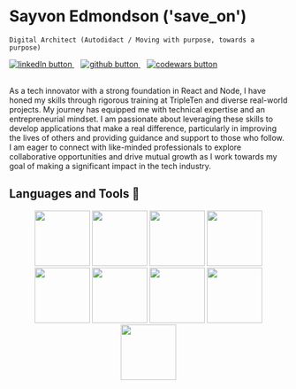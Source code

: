 # Sayvon Edmondson ('save_on')
`Digital Architect (Autodidact / Moving with purpose, towards a purpose)`
<div align="left">
  <a href="https://www.linkedin.com/in/sayvon-edmondson/">
    <img src="https://img.shields.io/badge/LinkedIn-0077B5?style=for-the-badge&logo=linkedin&logoColor=white" alt="linkedIn button"/>
  </a>
  &nbsp&nbsp
  <a href="https://github.com/save-on?tab=repositories">
    <img src="https://img.shields.io/badge/GitHub-100000?style=for-the-badge&logo=github&logoColor=white" alt="github button"/>
  </a>
  &nbsp&nbsp
  <a href="https://www.codewars.com/users/save-on">
    <img src="https://img.shields.io/badge/Codewars-B1361E?style=for-the-badge&logo=Codewars&logoColor=white" alt="codewars button"/>
  </a>
</div>

<br />

As a tech innovator with a strong foundation in React and Node, I have honed my skills through rigorous training at TripleTen and diverse real-world projects. My journey has equipped me with technical expertise and an entrepreneurial mindset. I am passionate about leveraging these skills to develop applications that make a real difference, particularly in improving the lives of others and providing guidance and support to those who follow. I am eager to connect with like-minded professionals to explore collaborative opportunities and drive mutual growth as I work towards my goal of making a significant impact in the tech industry.

## Languages and Tools :wrench:
<div align="center">
  <img src="https://user-images.githubusercontent.com/74038190/212257454-16e3712e-945a-4ca2-b238-408ad0bf87e6.gif" width="100">
  <img src="https://github.com/Anmol-Baranwal/Cool-GIFs-For-GitHub/assets/74038190/398b19b1-9aae-4c1f-8bc0-d172a2c08d68" width="100">
  <img src="https://user-images.githubusercontent.com/74038190/212257472-08e52665-c503-4bd9-aa20-f5a4dae769b5.gif" width="100">
  <img src="https://user-images.githubusercontent.com/74038190/212257468-1e9a91f1-b626-4baa-b15d-5c385dfa7ed2.gif" width="100">
  <img src="https://user-images.githubusercontent.com/74038190/212257460-738ff738-247f-4445-a718-cdd0ca76e2db.gif" width="100">
  <img src="https://user-images.githubusercontent.com/74038190/212257467-871d32b7-e401-42e8-a166-fcfd7baa4c6b.gif" width="100">
  <img src="https://github.com/Anmol-Baranwal/Cool-GIFs-For-GitHub/assets/74038190/1a797f46-efe4-41e6-9e75-5303e1bbcbfa" width="100">
  <img src="https://github.com/Anmol-Baranwal/Cool-GIFs-For-GitHub/assets/74038190/29fd6286-4e7b-4d6c-818f-c4765d5e39a9" width="100">
  <img src="https://github.com/Anmol-Baranwal/Cool-GIFs-For-GitHub/assets/74038190/67f477ed-6624-42da-99f0-1a7b1a16eecb" width="100">
</div>
